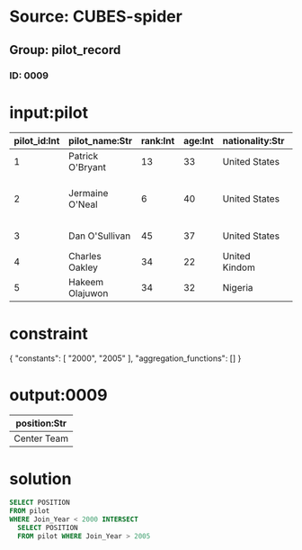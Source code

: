 # Source: CUBES-spider
## Group: pilot_record
### ID: 0009

# input:pilot

| pilot_id:Int | pilot_name:Str | rank:Int | age:Int | nationality:Str | position:Str | join_year:Int | team:Str |
|---|---|---|---|---|---|---|---|
| 1 | Patrick O'Bryant | 13 | 33 | United States | Center Team | 2009 | Bradley |
| 2 | Jermaine O'Neal | 6 | 40 | United States | Forward-Center Team | 2008 | Eau Claire High School |
| 3 | Dan O'Sullivan | 45 | 37 | United States | Center Team | 1999 | Fordham |
| 4 | Charles Oakley | 34 | 22 | United Kindom | Forward Team | 2001 | Virginia Union |
| 5 | Hakeem Olajuwon | 34 | 32 | Nigeria | Center Team | 2010 | Houston |

# constraint

{
  "constants": [
    "2000",
    "2005"
  ],
  "aggregation_functions": []
}

# output:0009

| position:Str |
|---|
| Center Team |

# solution

```sql
SELECT POSITION
FROM pilot
WHERE Join_Year < 2000 INTERSECT
  SELECT POSITION
  FROM pilot WHERE Join_Year > 2005
```
